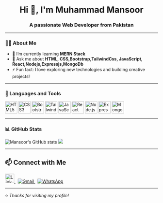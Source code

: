 <h1 align="center">Hi 👋, I'm Muhammad Mansoor</h1>
<h3 align="center">A passionate Web Developer from Pakistan</h3>

---

### 👨‍💻 About Me
- 🌱 I’m currently learning **MERN Stack**
- 💬 Ask me about **HTML, CSS,Bootstrap,TailwindCss, JavaScript, React,Nodejs,Expressjs,MongoDb**
- ⚡ Fun fact: I love exploring new technologies and building creative projects!

---

### 🚀 Languages and Tools

<p align="left">
<p>
  <img src="https://cdn.jsdelivr.net/gh/devicons/devicon/icons/html5/html5-original.svg" width="40" alt="HTML5"/>
  <img src="https://cdn.jsdelivr.net/gh/devicons/devicon/icons/css3/css3-original.svg" width="40" alt="CSS3"/>
  <img src="https://cdn.jsdelivr.net/gh/devicons/devicon/icons/bootstrap/bootstrap-original.svg" width="40" alt="Bootstrap"/>
  <img src="https://cdn.jsdelivr.net/gh/devicons/devicon/icons/tailwindcss/tailwindcss-plain.svg" width="40" alt="Tailwind CSS"/>
  <img src="https://cdn.jsdelivr.net/gh/devicons/devicon/icons/javascript/javascript-original.svg" width="40" alt="JavaScript"/> 
  <img src="https://cdn.jsdelivr.net/gh/devicons/devicon/icons/react/react-original.svg" width="40" alt="React"/>
  <img src="https://cdn.jsdelivr.net/gh/devicons/devicon/icons/nodejs/nodejs-original.svg" width="40" alt="Node.js"/>
  <img src="https://cdn.jsdelivr.net/gh/devicons/devicon/icons/express/express-original.svg" width="40" alt="Express.js"/>
  <img src="https://cdn.jsdelivr.net/gh/devicons/devicon/icons/mongodb/mongodb-original.svg" width="40" alt="MongoDB"/>
</p>
</p>

---

### 📊 GitHub Stats

<p align="left">
  <img src="https://github-readme-stats.vercel.app/api?username=xxmansoor&show_icons=true&theme=tokyonight" alt="Mansoor's GitHub stats" />
  <img src="https://github-readme-stats.vercel.app/api/top-langs/?username=xxmansoor&layout=compact&theme=tokyonight" />
</p>

---


## 📫 Connect with Me

<p>
  <a href="https://www.linkedin.com/in/muhammad-mansoor-521a082b6/" target="_blank">
    <img src="https://cdn.jsdelivr.net/gh/devicons/devicon/icons/linkedin/linkedin-original.svg" width="30" alt="LinkedIn"/>
  </a>
  &nbsp;
  <a href="mailto:mansoorkhaksar22@gmail.com">
    <img src="https://img.shields.io/badge/Gmail-D14836?style=for-the-badge&logo=gmail&logoColor=white" alt="Gmail"/>
  </a>
  &nbsp;
  <a href="https://wa.me/923348525661" target="_blank">
    <img src="https://img.shields.io/badge/WhatsApp-25D366?style=for-the-badge&logo=whatsapp&logoColor=white" alt="WhatsApp"/>
  </a>
</p>



---

⭐️ *Thanks for visiting my profile!*

